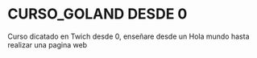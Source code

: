 # CURSO_GOLAND DESDE 0

Curso dicatado en Twich desde 0, enseñare desde un Hola mundo hasta realizar una pagina web
